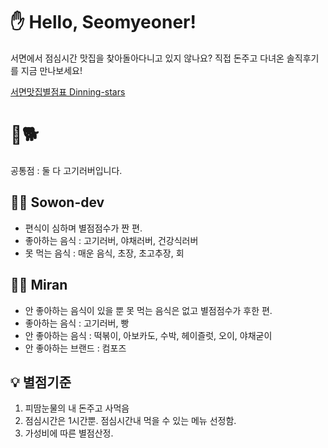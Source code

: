 # ✋ Hello, Seomyeoner!

서면에서 점심시간 맛집을 찾아돌아다니고 있지 않나요?
직접 돈주고 다녀온 솔직후기를 지금 만나보세요!

[서면맛집별점표 Dinning-stars](https://kcrt1020.github.io/dinning-stars/stars.html)

# 🐂🐕

공통점 : 둘 다 고기러버입니다.

## 👨‍💻 Sowon-dev
- 편식이 심하며 별점점수가 짠 편.
- 좋아하는 음식 : 고기러버, 야채러버, 건강식러버
- 못 먹는 음식 : 매운 음식, 초장, 초고추장, 회


## 👩‍💻 Miran
- 안 좋아하는 음식이 있을 뿐 못 먹는 음식은 없고 별점점수가 후한 편.
- 좋아하는 음식 : 고기러버, 빵
- 안 좋아하는 음식 : 떡볶이, 아보카도, 수박, 헤이즐럿, 오이, 야채굳이
- 안 좋아하는 브랜드 : 컴포즈

## 💡 별점기준

1. 피땀눈물의 내 돈주고 사먹음
2. 점심시간은 1시간뿐. 점심시간내 먹을 수 있는 메뉴 선정함.
3. 가성비에 따른 별점산정.
